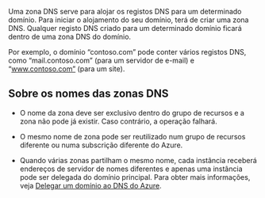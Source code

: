 Uma zona DNS serve para alojar os registos DNS para um determinado domínio. Para iniciar o alojamento do seu domínio, terá de criar uma zona DNS. Qualquer registo DNS criado para um determinado domínio ficará dentro de uma zona DNS do domínio. 

Por exemplo, o domínio “contoso.com” pode conter vários registos DNS, como “mail.contoso.com” (para um servidor de e-mail) e “www.contoso.com” (para um site). 


## <a name="names"></a>Sobre os nomes das zonas DNS
 
- O nome da zona deve ser exclusivo dentro do grupo de recursos e a zona não pode já existir. Caso contrário, a operação falhará.

- O mesmo nome de zona pode ser reutilizado num grupo de recursos diferente ou numa subscrição diferente do Azure. 

- Quando várias zonas partilham o mesmo nome, cada instância receberá endereços de servidor de nomes diferentes e apenas uma instância pode ser delegada do domínio principal. Para obter mais informações, veja [Delegar um domínio ao DNS do Azure](../articles/dns/dns-domain-delegation.md).

<!--HONumber=Sep16_HO3-->


